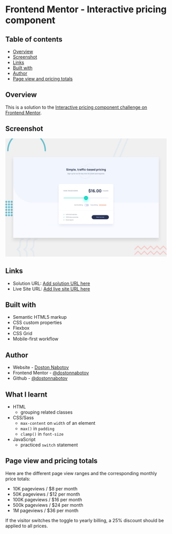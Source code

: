 # Frontend Mentor - Interactive pricing component

## Table of contents

- [Overview](#overview)
- [Screenshot](#screenshot)
- [Links](#links)
- [Built with](#built-with)
- [Author](#author)
- [Page view and pricing totals](#page-view-and-pricing-totals)

## Overview

This is a solution to the [Interactive pricing component challenge on Frontend Mentor](https://www.frontendmentor.io/challenges/interactive-pricing-component-t0m8PIyY8).

## Screenshot

![screenshot](./design/desktop-preview.jpg)

## Links

- Solution URL: [Add solution URL here](https://your-solution-url.com)
- Live Site URL: [Add live site URL here](https://your-live-site-url.com)

## Built with

- Semantic HTML5 markup
- CSS custom properties
- Flexbox
- CSS Grid
- Mobile-first workflow

## Author

- Website - [Doston Nabotov](https://www.dostonnabotov.netlify.com)
- Frontend Mentor - [@dostonnabotov](https://www.frontendmentor.io/profile/dostonnabotov)
- Github - [@dostonnabotov](https://www.github.com/dostonnabotov)

## What I learnt

- HTML
  - grouping related classes
- CSS/Sass
  - `max-content` on `width` of an element
  - `max()` in `padding`
  - `clamp()` in `font-size`
- JavaScript
  - practiced `switch` statement

## Page view and pricing totals

Here are the different page view ranges and the corresponding monthly price totals:

- 10K pageviews / $8 per month
- 50K pageviews / $12 per month
- 100K pageviews / $16 per month
- 500k pageviews / $24 per month
- 1M pageviews / $36 per month

If the visitor switches the toggle to yearly billing, a 25% discount should be applied to all prices.
